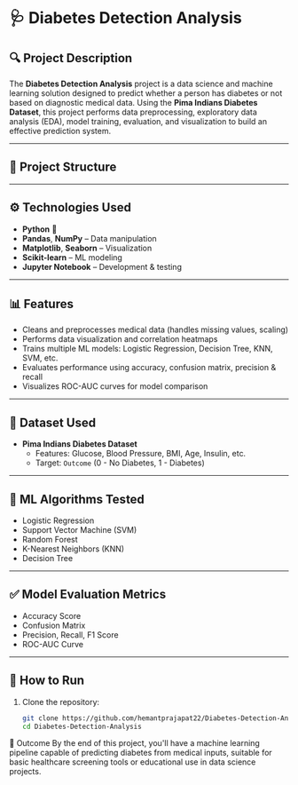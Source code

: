 # 🩺 Diabetes Detection Analysis

## 🔍 Project Description
The **Diabetes Detection Analysis** project is a data science and machine learning solution designed to predict whether a person has diabetes or not based on diagnostic medical data. Using the **Pima Indians Diabetes Dataset**, this project performs data preprocessing, exploratory data analysis (EDA), model training, evaluation, and visualization to build an effective prediction system.

---

## 📂 Project Structure



---

## ⚙️ Technologies Used
- **Python** 🐍  
- **Pandas**, **NumPy** – Data manipulation  
- **Matplotlib**, **Seaborn** – Visualization  
- **Scikit-learn** – ML modeling  
- **Jupyter Notebook** – Development & testing  

---

## 📊 Features
- Cleans and preprocesses medical data (handles missing values, scaling)
- Performs data visualization and correlation heatmaps
- Trains multiple ML models: Logistic Regression, Decision Tree, KNN, SVM, etc.
- Evaluates performance using accuracy, confusion matrix, precision & recall
- Visualizes ROC-AUC curves for model comparison

---

## 📁 Dataset Used
- **Pima Indians Diabetes Dataset**
  - Features: Glucose, Blood Pressure, BMI, Age, Insulin, etc.
  - Target: `Outcome` (0 - No Diabetes, 1 - Diabetes)

---

## 🧠 ML Algorithms Tested
- Logistic Regression  
- Support Vector Machine (SVM)  
- Random Forest  
- K-Nearest Neighbors (KNN)  
- Decision Tree  

---

## ✅ Model Evaluation Metrics
- Accuracy Score  
- Confusion Matrix  
- Precision, Recall, F1 Score  
- ROC-AUC Curve  

---

## 🚀 How to Run

1. Clone the repository:
   ```bash
   git clone https://github.com/hemantprajapat22/Diabetes-Detection-Analysis.git
   cd Diabetes-Detection-Analysis


📌 Outcome
By the end of this project, you'll have a machine learning pipeline capable of predicting diabetes from medical inputs, suitable for basic healthcare screening tools or educational use in data science projects.


